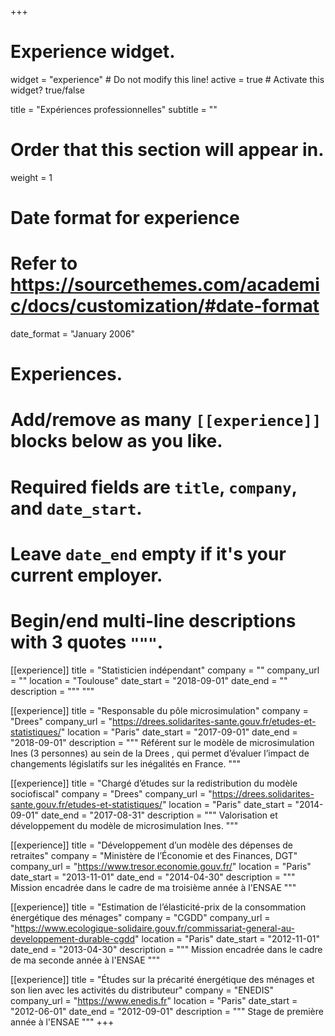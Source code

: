 +++
# Experience widget.
widget = "experience"  # Do not modify this line!
active = true  # Activate this widget? true/false

title = "Expériences professionnelles"
subtitle = ""

# Order that this section will appear in.
weight = 1

# Date format for experience
#   Refer to https://sourcethemes.com/academic/docs/customization/#date-format
date_format = "January 2006"

# Experiences.
#   Add/remove as many `[[experience]]` blocks below as you like.
#   Required fields are `title`, `company`, and `date_start`.
#   Leave `date_end` empty if it's your current employer.
#   Begin/end multi-line descriptions with 3 quotes `"""`.

[[experience]]
  title = "Statisticien indépendant"
  company = ""
  company_url = ""
  location = "Toulouse"
  date_start = "2018-09-01"
  date_end = ""
  description = """ """
  
[[experience]]
  title = "Responsable du pôle microsimulation"
  company = "Drees"
  company_url = "https://drees.solidarites-sante.gouv.fr/etudes-et-statistiques/"
  location = "Paris"
  date_start = "2017-09-01"
  date_end = "2018-09-01"
  description = """
  Référent sur le modèle de microsimulation Ines (3 personnes) au sein de la Drees , qui permet 
  d’évaluer l’impact de changements législatifs sur les inégalités en France.
  """

[[experience]]
  title = "Chargé d’études sur la redistribution du modèle sociofiscal"
  company = "Drees"
  company_url = "https://drees.solidarites-sante.gouv.fr/etudes-et-statistiques/"
  location = "Paris"
  date_start = "2014-09-01"
  date_end = "2017-08-31"
  description = """ 
  Valorisation et développement du modèle de microsimulation Ines.
  """
  
[[experience]]
  title = "Développement d’un modèle des dépenses de retraites"
  company = "Ministère de l’Économie et des Finances, DGT"
  company_url = "https://www.tresor.economie.gouv.fr/"
  location = "Paris"
  date_start = "2013-11-01"
  date_end = "2014-04-30"
  description = """ 
  Mission encadrée dans le cadre de ma troisième année à l'ENSAE 
  """

[[experience]]
  title = "Estimation de l’élasticité-prix de la consommation énergétique des ménages"
  company = "CGDD"
  company_url = "https://www.ecologique-solidaire.gouv.fr/commissariat-general-au-developpement-durable-cgdd"
  location = "Paris"
  date_start = "2012-11-01"
  date_end = "2013-04-30"
  description = """ 
  Mission encadrée dans le cadre de ma seconde année à l'ENSAE 
  """
  
[[experience]]
  title = "Études sur la précarité énergétique des ménages et son lien avec les activités du distributeur"
  company = "ENEDIS"
  company_url = "https://www.enedis.fr"
  location = "Paris"
  date_start = "2012-06-01"
  date_end = "2012-09-01"
  description = """ 
  Stage de première année à l'ENSAE 
  """
+++


